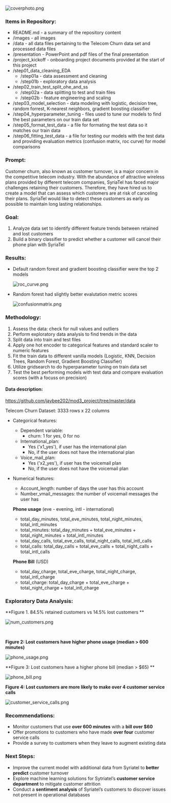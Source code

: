 # 


![coverphoto.png](https://github.com/jaybee202/mod3_project/blob/master/images/coverphoto.png)

### Items in Repository:

- README.md - a summary of the repository content
- /images - all images
- /data - all data files pertaining to the Telecom Churn  data set and processed data files
- /presentation - PowerPoint and pdf files of the final presentation
- /project_kickoff - onboarding project documents provided at the start of this project
- /step01_data_cleaning_EDA 
  - /step01a - data assessment and cleaning
  - /step01b - exploratory data analysis 
- /step02_train_test_split_ohe_and_ss 
  - /step02a - data splitting to test and train files
  - /step02b - feature engineering and scaling 
- /step03_model_selection - data modeling with logistic, decision tree, random forrest, K-nearest neighbors, gradient boosting classifier
- /step04_hyperparameter_tuning - files used to tune our models to find the best parameters on our train data set
- /step05_format_test_data - a file for formating the test data so it matches our train data
- /step06_fitting_test_data - a file for testing our models with the test data and providing evaluation metrics (confusion matrix, roc curve) for model comparisons

### Prompt:
Customer churn, also known as customer turnover, is a major concern in the competitive telecom industry. With the abundance of attractive wireless plans provided by different telecom companies, SyriaTel has faced major challenges retaining their customers. Therefore, they have hired us to create a model that can assess which customers are at risk of canceling their plans. SyriaTel would like to detect these customers as early as possible to maintain long lasting relationships.

### Goal:

1.	Analyze data set to identify different feature trends between retained and lost customers
2.	Build a binary classifier to predict whether a customer will cancel their phone plan with SyriaTel

### Results:

- Default random forest and gradient boosting classifier were the top 2 models

  ![roc_curve.png](https://github.com/jaybee202/mod3_project/blob/master/images/roc_curve.png)

- Random forest had slightly better evalutation metric scores

  ![confusionmatrix.png](https://github.com/jaybee202/mod3_project/blob/master/images/confusionmatrix.png)

### Methodology:

1.	Assess the data: check for null values and outliers
2.	Perform exploratory data analysis to find trends in the data
3.	Split data into train and test files
4.	Apply one hot encoder to categorical features and standard scaler to numeric features 
5.	Fit the train data to different vanilla models (Logistic, KNN, Decision Trees, Random Forest, Gradient Boosting Classifier)
6.	Utilize gridsearch to do hyperparameter tuning on train data set
7.	Test the best performing models with test data and compare evaluation scores (with a focuss on precision)

#### Data description: 

https://github.com/jaybee202/mod3_project/tree/master/data

Telecom Churn Dataset: 3333 rows x 22 columns

- Categorical features:
  - Dependent variable: 
    - churn: 1 for yes, 0 for no 
  - International_plan: 
    - Yes ('x1_yes'), if user has the international plan
    - No, if the user does not have the international plan
  - Voice_mail_plan:
    - Yes ('x2_yes'), if user has the voicemail plan
    - No, if the user does not have the voicemail plan

- Numerical features:

    - Account_length: number of days the user has this account
    - Number_vmail_messages: the number of voicemail messages the user has

    **Phone usage** (eve - evening, intl - international)

    - total_day_minutes, total_eve_minutes, total_night_minutes, total_intl_minutes
    - total_minutes: total_day_minutes + total_eve_minutes + total_night_minutes + total_intl_minutes
    - total_day_calls, total_eve_calls, total_night_calls, total_intl_calls
    - total_calls: total_day_calls +  total_eve_calls + total_night_calls + total_intl_calls

    **Phone Bill** (USD)

    - total_day_charge, total_eve_charge, total_night_charge, total_intl_charge
    - total_charge: total_day_charge + total_eve_charge + total_night_charge + total_intl_charge



### Exploratory Data Analysis: 

**Figure 1. 84.5% retained customers vs 14.5%  lost customers **  

![num_customers.png](https://github.com/jaybee202/mod3_project/blob/master/images/num_customers.png)

<br/>

**Figure 2: Lost customers have higher phone usage (median > 600 minutes)**

![phone_usage.png](https://github.com/jaybee202/mod3_project/blob/master/images/phone_usage.png)
<br/>

**Figure 3: Lost customers have a higher phone bill (median > $65) **

![phone_bill.png](https://github.com/jaybee202/mod3_project/blob/master/images/phone_bill.png)
<br/>

**Figure 4: Lost customers are more likely to make over 4 customer service calls**

![customer_service_calls.png](https://github.com/jaybee202/mod3_project/blob/master/images/customer_service_calls.png)
<br/>



### Recommendations:

- Monitor customers that use **over 600 minutes** with a **bill over $60**
- Offer promotions to customers who have made **over four** customer service calls
- Provide a survey to customers when they leave to augment existing data

### Next Steps:

- Improve the current model with additional data from Syriatel to **better predict** customer turnover
- Explore machine learning solutions for Sytriatel’s **customer service department** to mitigate customer attrition
- Conduct a **sentiment analysis** of Syriatel’s customers to discover issues not present in operational databases <br/>



